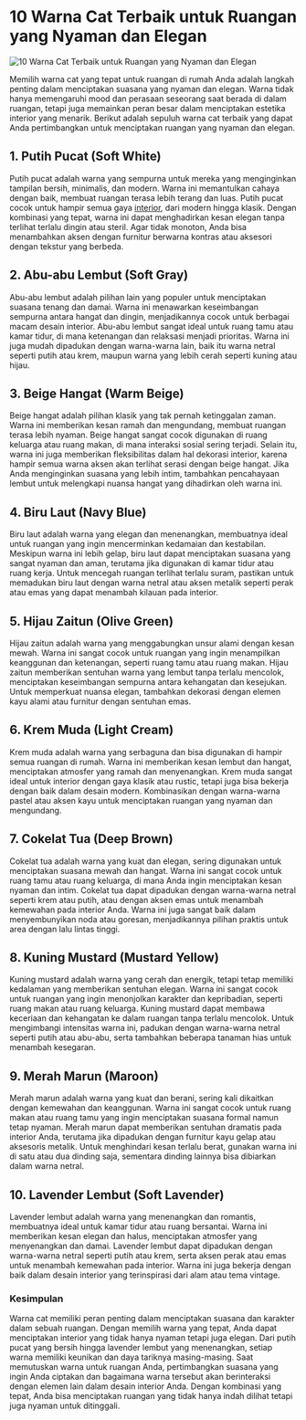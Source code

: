 # 10 Warna Cat Terbaik untuk Ruangan yang Nyaman dan Elegan

<img src="https://i.pinimg.com/originals/9e/a5/96/9ea596a39cb4abfeb7e10f682950270c.jpg" alt="10 Warna Cat Terbaik untuk Ruangan yang Nyaman dan Elegan">

Memilih warna cat yang tepat untuk ruangan di rumah Anda adalah langkah penting dalam menciptakan suasana yang nyaman dan elegan. Warna tidak hanya memengaruhi mood dan perasaan seseorang saat berada di dalam ruangan, tetapi juga memainkan peran besar dalam menciptakan estetika interior yang menarik. Berikut adalah sepuluh warna cat terbaik yang dapat Anda pertimbangkan untuk menciptakan ruangan yang nyaman dan elegan.

## 1. Putih Pucat (Soft White)
Putih pucat adalah warna yang sempurna untuk mereka yang menginginkan tampilan bersih, minimalis, dan modern. Warna ini memantulkan cahaya dengan baik, membuat ruangan terasa lebih terang dan luas. Putih pucat cocok untuk hampir semua gaya [interior](https://toprankmedia.id/interior/), dari modern hingga klasik. Dengan kombinasi yang tepat, warna ini dapat menghadirkan kesan elegan tanpa terlihat terlalu dingin atau steril. Agar tidak monoton, Anda bisa menambahkan aksen dengan furnitur berwarna kontras atau aksesori dengan tekstur yang berbeda.

## 2. Abu-abu Lembut (Soft Gray)
Abu-abu lembut adalah pilihan lain yang populer untuk menciptakan suasana tenang dan damai. Warna ini menawarkan keseimbangan sempurna antara hangat dan dingin, menjadikannya cocok untuk berbagai macam desain interior. Abu-abu lembut sangat ideal untuk ruang tamu atau kamar tidur, di mana ketenangan dan relaksasi menjadi prioritas. Warna ini juga mudah dipadukan dengan warna-warna lain, baik itu warna netral seperti putih atau krem, maupun warna yang lebih cerah seperti kuning atau hijau.

## 3. Beige Hangat (Warm Beige)
Beige hangat adalah pilihan klasik yang tak pernah ketinggalan zaman. Warna ini memberikan kesan ramah dan mengundang, membuat ruangan terasa lebih nyaman. Beige hangat sangat cocok digunakan di ruang keluarga atau ruang makan, di mana interaksi sosial sering terjadi. Selain itu, warna ini juga memberikan fleksibilitas dalam hal dekorasi interior, karena hampir semua warna aksen akan terlihat serasi dengan beige hangat. Jika Anda menginginkan suasana yang lebih intim, tambahkan pencahayaan lembut untuk melengkapi nuansa hangat yang dihadirkan oleh warna ini.

## 4. Biru Laut (Navy Blue)
Biru laut adalah warna yang elegan dan menenangkan, membuatnya ideal untuk ruangan yang ingin mencerminkan kedamaian dan kestabilan. Meskipun warna ini lebih gelap, biru laut dapat menciptakan suasana yang sangat nyaman dan aman, terutama jika digunakan di kamar tidur atau ruang kerja. Untuk mencegah ruangan terlihat terlalu suram, pastikan untuk memadukan biru laut dengan warna netral atau aksen metalik seperti perak atau emas yang dapat menambah kilauan pada interior.

## 5. Hijau Zaitun (Olive Green)
Hijau zaitun adalah warna yang menggabungkan unsur alami dengan kesan mewah. Warna ini sangat cocok untuk ruangan yang ingin menampilkan keanggunan dan ketenangan, seperti ruang tamu atau ruang makan. Hijau zaitun memberikan sentuhan warna yang lembut tanpa terlalu mencolok, menciptakan keseimbangan sempurna antara kehangatan dan kesejukan. Untuk memperkuat nuansa elegan, tambahkan dekorasi dengan elemen kayu alami atau furnitur dengan sentuhan emas.

## 6. Krem Muda (Light Cream)
Krem muda adalah warna yang serbaguna dan bisa digunakan di hampir semua ruangan di rumah. Warna ini memberikan kesan lembut dan hangat, menciptakan atmosfer yang ramah dan menyenangkan. Krem muda sangat ideal untuk interior dengan gaya klasik atau rustic, tetapi juga bisa bekerja dengan baik dalam desain modern. Kombinasikan dengan warna-warna pastel atau aksen kayu untuk menciptakan ruangan yang nyaman dan mengundang.

## 7. Cokelat Tua (Deep Brown)
Cokelat tua adalah warna yang kuat dan elegan, sering digunakan untuk menciptakan suasana mewah dan hangat. Warna ini sangat cocok untuk ruang tamu atau ruang keluarga, di mana Anda ingin menciptakan kesan nyaman dan intim. Cokelat tua dapat dipadukan dengan warna-warna netral seperti krem atau putih, atau dengan aksen emas untuk menambah kemewahan pada interior Anda. Warna ini juga sangat baik dalam menyembunyikan noda atau goresan, menjadikannya pilihan praktis untuk area dengan lalu lintas tinggi.

## 8. Kuning Mustard (Mustard Yellow)
Kuning mustard adalah warna yang cerah dan energik, tetapi tetap memiliki kedalaman yang memberikan sentuhan elegan. Warna ini sangat cocok untuk ruangan yang ingin menonjolkan karakter dan kepribadian, seperti ruang makan atau ruang keluarga. Kuning mustard dapat membawa keceriaan dan kehangatan ke dalam ruangan tanpa terlalu mencolok. Untuk mengimbangi intensitas warna ini, padukan dengan warna-warna netral seperti putih atau abu-abu, serta tambahkan beberapa tanaman hias untuk menambah kesegaran.

## 9. Merah Marun (Maroon)
Merah marun adalah warna yang kuat dan berani, sering kali dikaitkan dengan kemewahan dan keanggunan. Warna ini sangat cocok untuk ruang makan atau ruang tamu yang ingin menciptakan suasana formal namun tetap nyaman. Merah marun dapat memberikan sentuhan dramatis pada interior Anda, terutama jika dipadukan dengan furnitur kayu gelap atau aksesoris metalik. Untuk menghindari kesan terlalu berat, gunakan warna ini di satu atau dua dinding saja, sementara dinding lainnya bisa dibiarkan dalam warna netral.

## 10. Lavender Lembut (Soft Lavender)
Lavender lembut adalah warna yang menenangkan dan romantis, membuatnya ideal untuk kamar tidur atau ruang bersantai. Warna ini memberikan kesan elegan dan halus, menciptakan atmosfer yang menyenangkan dan damai. Lavender lembut dapat dipadukan dengan warna-warna netral seperti putih atau krem, serta aksen perak atau emas untuk menambah kemewahan pada interior. Warna ini juga bekerja dengan baik dalam desain interior yang terinspirasi dari alam atau tema vintage.

### Kesimpulan
Warna cat memiliki peran penting dalam menciptakan suasana dan karakter dalam sebuah ruangan. Dengan memilih warna yang tepat, Anda dapat menciptakan interior yang tidak hanya nyaman tetapi juga elegan. Dari putih pucat yang bersih hingga lavender lembut yang menenangkan, setiap warna memiliki keunikan dan daya tariknya masing-masing. Saat memutuskan warna untuk ruangan Anda, pertimbangkan suasana yang ingin Anda ciptakan dan bagaimana warna tersebut akan berinteraksi dengan elemen lain dalam desain interior Anda. Dengan kombinasi yang tepat, Anda bisa menciptakan ruangan yang tidak hanya indah dilihat tetapi juga nyaman untuk ditinggali.
